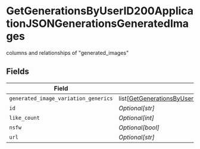 # GetGenerationsByUserID200ApplicationJSONGenerationsGeneratedImages

columns and relationships of "generated_images"


## Fields

| Field                                                                                                                                                                                                                                 | Type                                                                                                                                                                                                                                  | Required                                                                                                                                                                                                                              | Description                                                                                                                                                                                                                           |
| ------------------------------------------------------------------------------------------------------------------------------------------------------------------------------------------------------------------------------------- | ------------------------------------------------------------------------------------------------------------------------------------------------------------------------------------------------------------------------------------- | ------------------------------------------------------------------------------------------------------------------------------------------------------------------------------------------------------------------------------------- | ------------------------------------------------------------------------------------------------------------------------------------------------------------------------------------------------------------------------------------- |
| `generated_image_variation_generics`                                                                                                                                                                                                  | list[[GetGenerationsByUserID200ApplicationJSONGenerationsGeneratedImagesGeneratedImageVariationGeneric](../../models/operations/getgenerationsbyuserid200applicationjsongenerationsgeneratedimagesgeneratedimagevariationgeneric.md)] | :heavy_minus_sign:                                                                                                                                                                                                                    | N/A                                                                                                                                                                                                                                   |
| `id`                                                                                                                                                                                                                                  | *Optional[str]*                                                                                                                                                                                                                       | :heavy_minus_sign:                                                                                                                                                                                                                    | N/A                                                                                                                                                                                                                                   |
| `like_count`                                                                                                                                                                                                                          | *Optional[int]*                                                                                                                                                                                                                       | :heavy_minus_sign:                                                                                                                                                                                                                    | N/A                                                                                                                                                                                                                                   |
| `nsfw`                                                                                                                                                                                                                                | *Optional[bool]*                                                                                                                                                                                                                      | :heavy_minus_sign:                                                                                                                                                                                                                    | N/A                                                                                                                                                                                                                                   |
| `url`                                                                                                                                                                                                                                 | *Optional[str]*                                                                                                                                                                                                                       | :heavy_minus_sign:                                                                                                                                                                                                                    | N/A                                                                                                                                                                                                                                   |